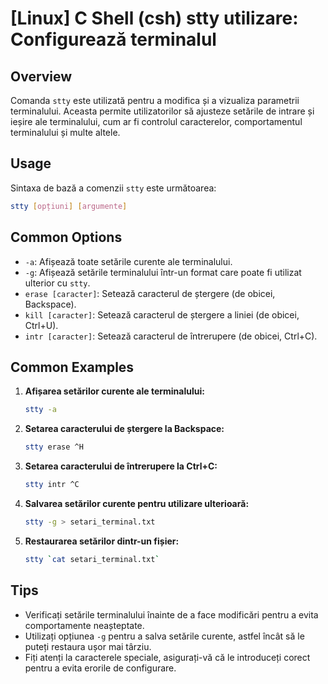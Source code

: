 # [Linux] C Shell (csh) stty utilizare: Configurează terminalul

## Overview
Comanda `stty` este utilizată pentru a modifica și a vizualiza parametrii terminalului. Aceasta permite utilizatorilor să ajusteze setările de intrare și ieșire ale terminalului, cum ar fi controlul caracterelor, comportamentul terminalului și multe altele.

## Usage
Sintaxa de bază a comenzii `stty` este următoarea:

```bash
stty [opțiuni] [argumente]
```

## Common Options
- `-a`: Afișează toate setările curente ale terminalului.
- `-g`: Afișează setările terminalului într-un format care poate fi utilizat ulterior cu `stty`.
- `erase [caracter]`: Setează caracterul de ștergere (de obicei, Backspace).
- `kill [caracter]`: Setează caracterul de ștergere a liniei (de obicei, Ctrl+U).
- `intr [caracter]`: Setează caracterul de întrerupere (de obicei, Ctrl+C).

## Common Examples
1. **Afișarea setărilor curente ale terminalului:**
   ```bash
   stty -a
   ```

2. **Setarea caracterului de ștergere la Backspace:**
   ```bash
   stty erase ^H
   ```

3. **Setarea caracterului de întrerupere la Ctrl+C:**
   ```bash
   stty intr ^C
   ```

4. **Salvarea setărilor curente pentru utilizare ulterioară:**
   ```bash
   stty -g > setari_terminal.txt
   ```

5. **Restaurarea setărilor dintr-un fișier:**
   ```bash
   stty `cat setari_terminal.txt`
   ```

## Tips
- Verificați setările terminalului înainte de a face modificări pentru a evita comportamente neașteptate.
- Utilizați opțiunea `-g` pentru a salva setările curente, astfel încât să le puteți restaura ușor mai târziu.
- Fiți atenți la caracterele speciale, asigurați-vă că le introduceți corect pentru a evita erorile de configurare.